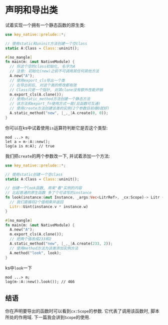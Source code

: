 # 声明和导出类

试着实现一个拥有一个静态函数的原生类: 

```rust
use key_native::prelude::*;

// 使用static和uninit方法创建一个空class
static A:Class = Class::uninit();

#[no_mangle]
fn main(m: &mut NativeModule) {
  // 将这个空的class初始化, 名字为A
  // 注意: 初始化(new)之前不可调用其任何其他方法
  A.new("A");
  // 使用export_cls导出一个类
  // 在导出前后, 对这个类的修改都有效
  // Class只是一个指针, 对其clone没有额外性能开销
  m.export_cls(A.clone());
  // 使用static_method方法创建一个静态方法
  // 该方法和export_fn使用方式一致(且函数可互通)
  // 使用create方法创建该类的实例(2个参数目前填0就好)
  A.static_method("new", |_,_|A.create(0, 0));
}
```

你可以在ks中试着使用`is`运算符判断它是否这个类型: 

```
mod ...> m;
let a = m-:A::new();
log(a is m:A); // true
```

我们把`create`的两个参数改一下, 并试着添加一个方法: 

```rust
use key_native::prelude::*;

// 使用static创建一个空class
static A:Class = Class::uninit();

// 创建一个look函数, 用来"看"实例的内容
// 比起普通的原生函数 多了个可读写的instance
fn look(instance:&mut Instance, _args:Vec<LitrRef>, _cx:Scope)-> Litr {
  // 我们直接将2个值相乘并返回
  Litr::Uint(instance.v * instance.w)
}

#[no_mangle]
fn main(m: &mut NativeModule) {
  A.new("A");
  m.export_cls(A.clone());
  // 把两个值改成233和2
  A.static_method("new", |_,_|A.create(233, 2));
  // 使用method方法为该类添加实例方法
  A.method("look", look);
}
```

ks中`look`一下

```
mod ...> m;
log(m-:A::new().look()); // 466
```



## 结语

你在声明要导出的函数时可以看到`cx:Scope`的参数. 它代表了调用该函数时, 脚本所处的作用域. 下一篇我会讲到`Scope`的使用. 